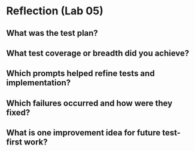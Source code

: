 # Reflection (Lab 05)

## What was the test plan?

## What test coverage or breadth did you achieve?

## Which prompts helped refine tests and implementation?

## Which failures occurred and how were they fixed?

## What is one improvement idea for future test-first work?

